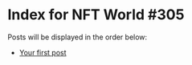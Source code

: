 # Index for NFT World #305
Posts will be displayed in the order below:

- [Your first post](./001-first.md)

